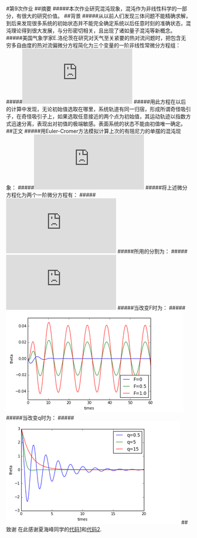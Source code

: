 #第9次作业
##摘要
#####本次作业研究混沌现象，混沌作为非线性科学的一部分，有很大的研究价值。
##背景
#####从以前人们发现三体问题不能精确求解，到后来发现很多系统的初始状态并不能完全确定系统以后任意时刻的准确状态，混沌理论得到很大发展，与分形密切相关，且出现了诸如量子混沌等新概念。
#####美国气象学家E.洛伦茨在研究对天气至关紧要的热对流问题时，把包含无穷多自由度的热对流偏微分方程简化为三个变量的一阶非线性常微分方程组：
#####![此处输入图片的描述][1]
#####用此方程在以后的计算中发现，无论初始值选取在哪里，系统轨道有同一归宿，形成所谓奇怪吸引子，在奇怪吸引子上，如果选取任意接近的两个点为初始值，其运动轨迹以指数方式迅速分离，表现出对初值的极端敏感。表面系统的状态不能由初值唯一确定。
##正文
#####用Euler-Cromer方法模拟计算上次的有阻尼力的单摆的混沌现象：
#####![此处输入图片的描述][2]
#####将上述微分方程化为两个一阶微分方程有：
#####![此处输入图片的描述][3]
#####所用的分割为：
#####![此处输入图片的描述][4]
#####当改变F时为：
#####![此处输入图片的描述][5]
#####当改变q时为：
#####![此处输入图片的描述][6]
##致谢
在此感谢夏海峰同学的[代码1][7]和[代码2][8].


  [1]: http://latex.codecogs.com/gif.latex?%5Cleft%5C%7B%5Cbegin%7Bmatrix%7D%20%5Cfrac%7Bdx%7D%7Bdt%7D=-%5Csigma%20x&plus;%5Csigma%20y%5C%5C%20%5Cfrac%7Bdy%7D%7Bdt%7D=rx-y-xz%20%5C%5C%20%5Cfrac%7Bdz%7D%7Bdt%7D=bz&plus;xy%20%5Cend%7Bmatrix%7D%5Cright.
  [2]: http://latex.codecogs.com/gif.latex?%5Cfrac%7Bd%5E%7B2%7D%5Ctheta%20%7D%7Bdt%5E%7B2%7D%7D=-%5Cfrac%7Bg%7D%7Bl%7Dsin%5Ctheta%20-q%5Cfrac%7Bd%5Ctheta%20%7D%7Bdt%7D&plus;F_%7BD%7Dsin%28%5COmega%20_%7BD%7Dt%29
  [3]: http://latex.codecogs.com/gif.latex?%5Cleft%5C%7B%5Cbegin%7Bmatrix%7D%20%5Cfrac%7Bd%5E%7B2%7D%5Ctheta%20%7D%7Bdt%5E%7B2%7D%7D=-%5Cfrac%7Bg%7D%7Bl%7Dsin%5Ctheta%20-q%5Cfrac%7Bd%5Ctheta%20%7D%7Bdt%7D&plus;F_%7BD%7Dsin%28%5COmega%20_%7BD%7Dt%29%5C%5C%20%5Cfrac%7Bd%5Ctheta%20%7D%7Bdt%7D=%5Comega%20%5Cend%7Bmatrix%7D%5Cright.
  [4]: http://latex.codecogs.com/gif.latex?%5Cleft%5C%7B%5Cbegin%7Bmatrix%7D%20%5Comega%20_%7Bi&plus;1%7D=%5Comega%20_%7Bi%7D-%20%28%5Cfrac%7Bg%7D%7Bl%7Dsin%5Ctheta%20_%7Bi%7D-q%5Comega%20_%7Bi%7D&plus;F_%7BD%7Dsin%5COmega%20_%7BD%7Dt_%7Bi%7D%29%20%5CDelta%20t%5C%5C%20%5Ctheta%20_%7Bi&plus;1%7D=%5Ctheta%20_%7Bi%7D&plus;%5Comega%20_%7Bi&plus;1%7D%5CDelta%20t%20%5C%5C%20t_%7Bl&plus;1%7D=t_%7Bi%7D&plus;%5CDelta%20t%20%5Cend%7Bmatrix%7D%5Cright.
  [5]: https://github.com/EPR123/1234567890/blob/master/91.png
  [6]: https://github.com/EPR123/1234567890/blob/master/92.png
  [7]: https://github.com/supermanvista/Computional_Physics_2013301020094/blob/master/Photos/9th_HomeWork/p60.py
  [8]: https://github.com/supermanvista/Computional_Physics_2013301020094/blob/master/Photos/9th_HomeWork/8th_q_versus_t.py
